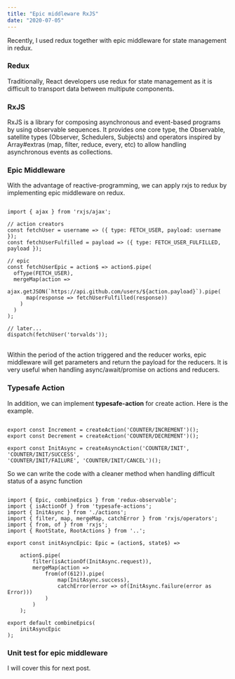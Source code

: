 ```yaml
---
title: "Epic middleware RxJS"
date: "2020-07-05"
---
```


Recently, I used redux together with epic middleware for state management in redux.

### Redux

Traditionally, React developers use redux for state management as it is difficult to transport data between multipute components.

### RxJS

RxJS is a library for composing asynchronous and event-based programs by using observable sequences. It provides one core type, the Observable, satellite types (Observer, Schedulers, Subjects) and operators inspired by Array#extras (map, filter, reduce, every, etc) to allow handling asynchronous events as collections.

### Epic Middleware

With the advantage of reactive-programming, we can apply rxjs to redux by implementing epic middleware on redux.

<pre>
<code>
import { ajax } from 'rxjs/ajax';

// action creators
const fetchUser = username => ({ type: FETCH_USER, payload: username });
const fetchUserFulfilled = payload => ({ type: FETCH_USER_FULFILLED, payload });

// epic
const fetchUserEpic = action$ => action$.pipe(
  ofType(FETCH_USER),
  mergeMap(action =>
    ajax.getJSON(`https://api.github.com/users/${action.payload}`).pipe(
      map(response => fetchUserFulfilled(response))
    )
  )
);

// later...
dispatch(fetchUser('torvalds'));
</code>
</pre>

Within the period of the action triggered and the reducer works, epic middleware will get parameters and return the payload for the reducers. It is very useful when handling async/await/promise on actions and reducers.

### Typesafe Action

In addition, we can implement **typesafe-action** for create action. Here is the example.

<pre><code>
export const Increment = createAction('COUNTER/INCREMENT')<number>();
export const Decrement = createAction('COUNTER/DECREMENT')<number>();

export const InitAsync = createAsyncAction('COUNTER/INIT', 'COUNTER/INIT/SUCCESS', 
'COUNTER/INIT/FAILURE', 'COUNTER/INIT/CANCEL')<undefined, number, Error, undefined>();
</code></pre>

So we can write the code with a cleaner method when handling difficult status of a async function

<pre><code>
import { Epic, combineEpics } from 'redux-observable';
import { isActionOf } from 'typesafe-actions';
import { InitAsync } from './actions';
import { filter, map, mergeMap, catchError } from 'rxjs/operators';
import { from, of } from 'rxjs';
import { RootState, RootActions } from '..';

export const initAsyncEpic: Epic<RootActions, RootActions, RootState> = (action$, state$) =>
    
    action$.pipe(
        filter(isActionOf(InitAsync.request)),
        mergeMap(action => 
            from(of(612)).pipe(
                map(InitAsync.success),
                catchError(error => of(InitAsync.failure(error as Error)))
            )
        )
    );

export default combineEpics(
    initAsyncEpic
);
</code></pre>

### Unit test for epic middleware

I will cover this for next post.
